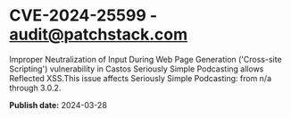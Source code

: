 # CVE-2024-25599 - audit@patchstack.com

Improper Neutralization of Input During Web Page Generation ('Cross-site Scripting') vulnerability in Castos Seriously Simple Podcasting allows Reflected XSS.This issue affects Seriously Simple Podcasting: from n/a through 3.0.2.



**Publish date:** 2024-03-28
